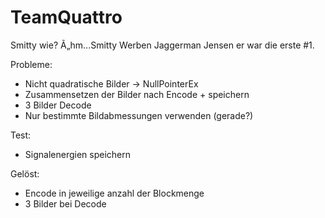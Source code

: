 # TeamQuattro

Smitty wie? Ã„hm...Smitty Werben Jaggerman Jensen er war die erste #1.



Probleme:
- Nicht quadratische Bilder -> NullPointerEx
- Zusammensetzen der Bilder nach Encode + speichern
- 3 Bilder Decode
- Nur bestimmte Bildabmessungen verwenden (gerade?)

Test:
- Signalenergien speichern


Gelöst:
- Encode in jeweilige anzahl der Blockmenge
- 3 Bilder bei Decode 
